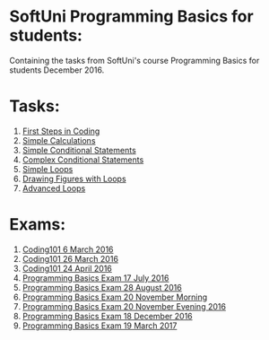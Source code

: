 # SoftUni Programming Basics for students:
<p>Containing the tasks from SoftUni's course Programming Basics for students December 2016.</p>

<h1>Tasks:</h1>

<ol type="1">
  <li><a href="https://github.com/radoslavvv/SoftUni/tree/master/Programming%20Basics%20For%20Students%20-%20December%202016/Homework/01.FirstStepsInCoding">First Steps in Coding</a> </li>
  <li><a href="https://github.com/radoslavvv/SoftUni/tree/master/Programming%20Basics%20For%20Students%20-%20December%202016/Homework/02.SimpleCalculations">Simple Calculations </a></li>
  <li><a href="https://github.com/radoslavvv/SoftUni/tree/master/Programming%20Basics%20For%20Students%20-%20December%202016/Homework/03.SimpleConditionalStatements">Simple Conditional Statements</a> </li>
  <li><a href="https://github.com/radoslavvv/SoftUni/tree/master/Programming%20Basics%20For%20Students%20-%20December%202016/Homework/04.ComplexConditionalStatements">Complex Conditional Statements</a> </li>
  <li><a href="https://github.com/radoslavvv/SoftUni/tree/master/Programming%20Basics%20For%20Students%20-%20December%202016/Homework/05.SimpleLoops">Simple Loops</a> </li>
  <li><a href="https://github.com/radoslavvv/SoftUni/tree/master/Programming%20Basics%20For%20Students%20-%20December%202016/Homework/06.DrawingFiguresWithLoops">Drawing Figures with Loops</a> </li>
  <li><a href="https://github.com/radoslavvv/SoftUni/tree/master/Programming%20Basics%20For%20Students%20-%20December%202016/Homework/07.AdvancedLoops">Advanced Loops</a></li>
</ol>

<h1>Exams:</h1>

<ol type="circle">
    <li><a href="https://github.com/radoslavvv/SoftUni/tree/master/Programming%20Basics%20For%20Students%20-%20December%202016/Exams/Coding101%20-%206%20March%202016">Coding101 6 March 2016</a> </li>
    <li><a href="https://github.com/radoslavvv/SoftUni/tree/master/Programming%20Basics%20For%20Students%20-%20December%202016/Exams/Coding101%20-%2026%20March%202016">Coding101 26 March 2016</a> </li>
    <li><a href="https://github.com/radoslavvv/SoftUni/tree/master/Programming%20Basics%20For%20Students%20-%20December%202016/Exams/Coding101%20-%2024%20April%202016">Coding101 24 April 2016</a> </li>
    <li><a href="https://github.com/radoslavvv/SoftUni/tree/master/Programming%20Basics%20For%20Students%20-%20December%202016/Exams/Programming%20Basics%20Exam%20-%2017%20July%202016">Programming Basics Exam 17 July 2016</a> </li>
    <li><a href="https://github.com/radoslavvv/SoftUni/tree/master/Programming%20Basics%20For%20Students%20-%20December%202016/Exams/Programming%20Basics%20Exam%20-%2028%20August%202016">Programming Basics Exam 28 August 2016</a> </li>
    <li><a href="https://github.com/radoslavvv/SoftUni/tree/master/Programming%20Basics%20For%20Students%20-%20December%202016/Exams/Programming%20Basics%20Exam%20-%2020%20November%20Morning%202016">Programming Basics Exam 20 November Morning</a> </li>
    <li><a href="https://github.com/radoslavvv/SoftUni/tree/master/Programming%20Basics%20For%20Students%20-%20December%202016/Exams/Programming%20Basics%20Exam%20-%2020%20November%20Evening%202016">Programming Basics Exam 20 November Evening 2016</a> </li>
    <li><a href="https://github.com/radoslavvv/SoftUni/tree/master/Programming%20Basics%20For%20Students%20-%20December%202016/Exams/Programming%20Basics%20Exam%20-%2018%20December%202016">Programming Basics Exam 18 December 2016</a></li>
    <li><a href="https://github.com/radoslavvv/SoftUni/tree/master/Programming%20Basics%20For%20Students%20-%20December%202016/Exams/Programming%20Basics%20Exam%20-%2019%20March%202017">Programming Basics Exam 19 March 2017</a></li>
   
</ol>
